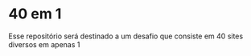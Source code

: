 # 40 em 1

Esse repositório será destinado a um desafio que consiste em 40 sites diversos em apenas 1
